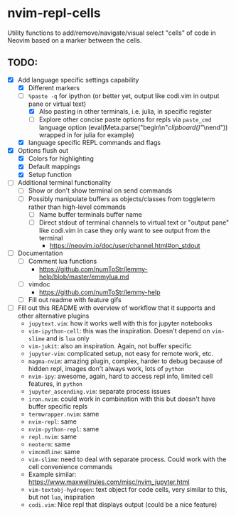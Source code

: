 # nvim-repl-cells
Utility functions to add/remove/navigate/visual select "cells" of code in Neovim based on a marker between the cells.

## TODO:
- [x] Add language specific settings capability
  - [x] Different markers
  - [ ] `%paste -q` for ipython (or better yet, output like codi.vim in output pane or virtual text)
    - [x] Also pasting in other terminals, i.e. julia, in specific register
    - [ ] Explore other concise paste options for repls via `paste_cmd` language option (eval(Meta.parse("begin\n"*clipboard()*"\nend")) wrapped in for julia for example)
  - [x] language specific REPL commands and flags
- [x] Options flush out
  - [x] Colors for highlighting
  - [x] Default mappings
  - [x] Setup function
- [ ] Additional terminal functionality
  - [ ] Show or don't show terminal on send commands
  - [ ] Possibly manipulate buffers as objects/classes from toggleterm rather than high-level commands
    - [ ] Name buffer terminals buffer name
    - [ ] Direct stdout of terminal channels to virtual text or "output pane" like codi.vim in case they only want to see output from the terminal
      - https://neovim.io/doc/user/channel.html#on_stdout
- [ ] Documentation
  - [ ] Comment lua functions
    - https://github.com/numToStr/lemmy-help/blob/master/emmylua.md
  - [ ] vimdoc
    - https://github.com/numToStr/lemmy-help
  - [ ] Fill out readme with feature gifs
- [ ] Fill out this README with overview of workflow that it supports and other alternative plugins
  - `jupytext.vim`: how it works well with this for jupyter notebooks
  - `vim-ipython-cell`: this was the inspiration. Doesn't depend on `vim-slime` and is `lua` only
  - `vim-jukit`: also an inspiration. Again, not buffer specific
  - `jupyter-vim`: complicated setup, not easy for remote work, etc.
  - `magma-nvim`: amazing plugin, complex, harder to debug because of hidden repl, images don't always work, lots of `python`
  - `nvim-ipy`: awesome, again, hard to access repl info, limited cell features, in `python`
  - `jupyter_ascending.vim`: separate process issues
  - `iron.nvim`: could work in combination with this but doesn't have buffer specific repls
  - `termwrapper.nvim`: same
  - `nvim-repl`: same
  - `nvim-python-repl`: same
  - `repl.nvim`: same
  - `neoterm`: same
  - `vimcmdline`: same
  - `vim-slime`: need to deal with separate process. Could work with the cell convenience commands
  - Example similar: https://www.maxwellrules.com/misc/nvim_jupyter.html
  - `vim-textobj-hydrogen`: text object for code cells, very similar to this, but not `lua`, inspiration
  - `codi.vim`: Nice repl that displays output (could be a nice feature)
